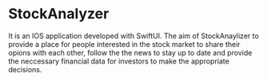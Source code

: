 # StockAnalyzer

It is an IOS application developed with SwiftUI. The aim of StockAnaylizer to provide a place for
people interested in the stock market to share their opions with each other, follow the the news to stay up to date and provide the neccessary financial data
for investors to make the appropriate decisions.
